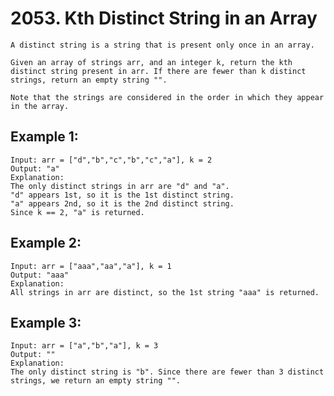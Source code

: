 # 2053. Kth Distinct String in an Array

    A distinct string is a string that is present only once in an array.

    Given an array of strings arr, and an integer k, return the kth distinct string present in arr. If there are fewer than k distinct strings, return an empty string "".

    Note that the strings are considered in the order in which they appear in the array.

## Example 1:

```
Input: arr = ["d","b","c","b","c","a"], k = 2
Output: "a"
Explanation:
The only distinct strings in arr are "d" and "a".
"d" appears 1st, so it is the 1st distinct string.
"a" appears 2nd, so it is the 2nd distinct string.
Since k == 2, "a" is returned. 

```

## Example 2:

```
Input: arr = ["aaa","aa","a"], k = 1
Output: "aaa"
Explanation:
All strings in arr are distinct, so the 1st string "aaa" is returned.

```

## Example 3:

```
Input: arr = ["a","b","a"], k = 3
Output: ""
Explanation:
The only distinct string is "b". Since there are fewer than 3 distinct strings, we return an empty string "".
```
